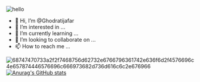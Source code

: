 ![hello](https://user-images.githubusercontent.com/93477104/205483027-699b8d2b-aded-47ec-8510-eb2ba06ba187.gif)
- 👋 Hi, I’m @Ghodratijafar
- 👀 I’m interested in ...
- 🌱 I’m currently learning ...
- 💞️ I’m looking to collaborate on ...
- 📫 How to reach me ...

<!---
Ghodratijafar/Ghodratijafar is a ✨ special ✨ repository because its `README.md` (this file) appears on your GitHub profile.
You can click the Preview link to take a look at your changes.
--->
![68747470733a2f2f7468756d62732e6766796361742e636f6d2f4576696c4e657874446576696c666973682d736d616c6c2e676966](https://user-images.githubusercontent.com/93477104/205482885-2a5936bd-13ef-41b0-8526-fea5100491c4.gif)
[![Anurag's GitHub stats](https://github-readme-stats.vercel.app/api?username=anuraghazra)](https://github.com/anuraghazra/github-readme-stats)
